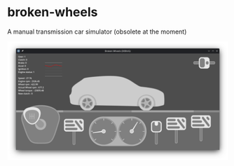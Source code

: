 # broken-wheels
A manual transmission car simulator (obsolete at the moment)

![Screenshot](docs/screenshot1.png "Debug Screenshot")
